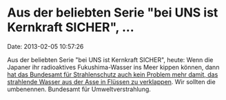 Aus der beliebten Serie \"bei UNS ist Kernkraft SICHER\", \...
==============================================================

Date: 2013-02-05 10:57:26

Aus der beliebten Serie \"bei UNS ist Kernkraft SICHER\", heute: Wenn
die Japaner ihr radioaktives Fukushima-Wasser ins Meer kippen können,
dann [hat das Bundesamt für Strahlenschutz auch kein Problem mehr damit,
das strahlende Wasser aus der Asse in Flüssen zu
verklappen](http://ml.spiegel.de/article.do?id=881376). Wir sollten die
umbenennen. Bundesamt für Umweltverstrahlung.
